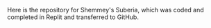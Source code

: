 Here is the repository for Shemmey's Suberia, which was coded and completed in Replit and transferred to GitHub.
